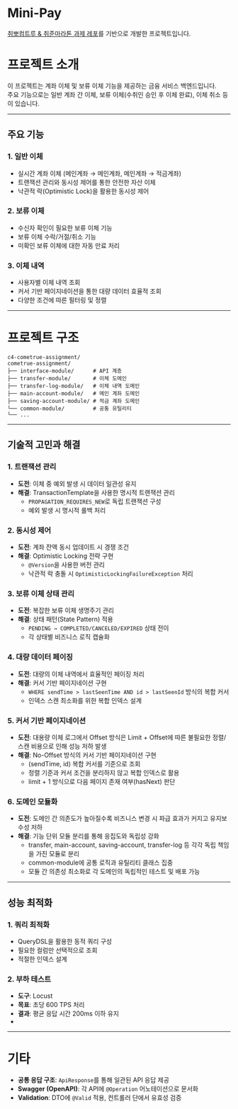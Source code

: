 # Mini-Pay
[취뽀컴트루 & 취준마라톤 과제 레포](https://github.com/sihyunjojo/c4-cometrue-assignment)를 기반으로 개발한 프로젝트입니다.

# 프로젝트 소개

이 프로젝트는 계좌 이체 및 보류 이체 기능을 제공하는 금융 서비스 백엔드입니다.  
주요 기능으로는 일반 계좌 간 이체, 보류 이체(수취인 승인 후 이체 완료), 이체 취소 등이 있습니다.

---


## 주요 기능

### 1. 일반 이체
- 실시간 계좌 이체 (메인계좌 → 메인계좌, 메인계좌 → 적금계좌)
- 트랜잭션 관리와 동시성 제어를 통한 안전한 자산 이체
- 낙관적 락(Optimistic Lock)을 활용한 동시성 제어

### 2. 보류 이체
- 수신자 확인이 필요한 보류 이체 기능
- 보류 이체 수락/거절/취소 기능
- 미확인 보류 이체에 대한 자동 만료 처리

### 3. 이체 내역
- 사용자별 이체 내역 조회
- 커서 기반 페이지네이션을 통한 대량 데이터 효율적 조회
- 다양한 조건에 따른 필터링 및 정렬

---

# 프로젝트 구조

```
c4-cometrue-assignment/
cometrue-assignment/
├── interface-module/      # API 계층
├── transfer-module/       # 이체 도메인
├── transfer-log-module/   # 이체 내역 도메인
├── main-account-module/   # 메인 계좌 도메인
├── saving-account-module/ # 적금 계좌 도메인
└── common-module/         # 공통 유틸리티
└── ...
```

---

## 기술적 고민과 해결

### 1. 트랜잭션 관리
- **도전**: 이체 중 예외 발생 시 데이터 일관성 유지  
- **해결**: TransactionTemplate을 사용한 명시적 트랜잭션 관리  
  - `PROPAGATION_REQUIRES_NEW`로 독립 트랜잭션 구성  
  - 예외 발생 시 명시적 롤백 처리

### 2. 동시성 제어
- **도전**: 계좌 잔액 동시 업데이트 시 경쟁 조건  
- **해결**: Optimistic Locking 전략 구현  
  - `@Version`을 사용한 버전 관리  
  - 낙관적 락 충돌 시 `OptimisticLockingFailureException` 처리

### 3. 보류 이체 상태 관리
- **도전**: 복잡한 보류 이체 생명주기 관리  
- **해결**: 상태 패턴(State Pattern) 적용  
  - `PENDING → COMPLETED/CANCELED/EXPIRED` 상태 전이  
  - 각 상태별 비즈니스 로직 캡슐화

### 4. 대량 데이터 페이징
- **도전**: 대량의 이체 내역에서 효율적인 페이징 처리  
- **해결**: 커서 기반 페이지네이션 구현  
  - `WHERE sendTime > lastSeenTime AND id > lastSeenId` 방식의 복합 커서  
  - 인덱스 스캔 최소화를 위한 복합 인덱스 설계

### 5. 커서 기반 페이지네이션
- **도전**: 대용량 이체 로그에서 Offset 방식은 Limit + Offset에 따른 불필요한 정렬/스캔 비용으로 인해 성능 저하 발생
- **해결**: No-Offset 방식의 커서 기반 페이지네이션 구현
  - (sendTime, id) 복합 커서를 기준으로 조회
  - 정렬 기준과 커서 조건을 분리하지 않고 복합 인덱스로 활용
  - limit + 1 방식으로 다음 페이지 존재 여부(hasNext) 판단

### 6. 도메인 모듈화
- **도전**: 도메인 간 의존도가 높아질수록 비즈니스 변경 시 파급 효과가 커지고 유지보수성 저하
- **해결**: 기능 단위 모듈 분리를 통해 응집도와 독립성 강화
  - transfer, main-account, saving-account, transfer-log 등 각각 독립 책임을 가진 모듈로 분리
  - common-module에 공통 로직과 유틸리티 클래스 집중
  - 모듈 간 의존성 최소화로 각 도메인의 독립적인 테스트 및 배포 가능


---

## 성능 최적화

### 1. 쿼리 최적화
- QueryDSL을 활용한 동적 쿼리 구성
- 필요한 컬럼만 선택적으로 조회
- 적절한 인덱스 설계

### 2. 부하 테스트
- **도구**: Locust
- **목표**: 초당 600 TPS 처리  
- **결과**: 평균 응답 시간 200ms 이하 유지
- 
---

# 기타

- **공통 응답 구조**: `ApiResponse`를 통해 일관된 API 응답 제공  
- **Swagger (OpenAPI)**: 각 API에 `@Operation` 어노테이션으로 문서화  
- **Validation**: DTO에 `@Valid` 적용, 컨트롤러 단에서 유효성 검증
